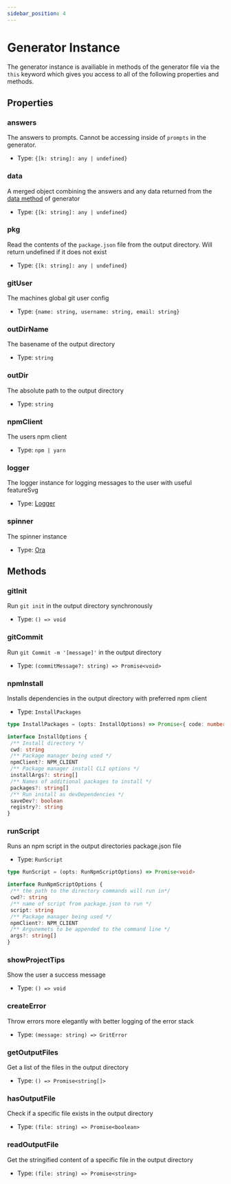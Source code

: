 ```yaml
---
sidebar_position: 4
---
```


# Generator Instance

The generator instance is availiable in methods of the generator file via the `this` keyword which gives you access to all of the following properties and methods.

## Properties

### answers

The answers to prompts. Cannot be accessing inside of `prompts` in the generator.

- Type: `{[k: string]: any | undefined}`

### data

A merged object combining the answers and any data returned from the [data method](generator-file/data) of generator

- Type: `{[k: string]: any | undefined}`

### pkg

Read the contents of the `package.json` file from the output directory. Will return undefined if it does not exist

- Type: `{[k: string]: any | undefined}`

### gitUser

The machines global git user config

- Type: `{name: string, username: string, email: string}`

### outDirName

The basename of the output directory

- Type: `string`

### outDir

The absolute path to the output directory

- Type: `string`

### npmClient

The users npm client

- Type: `npm | yarn`

### logger

The logger instance for logging messages to the user with useful featureSvg

- Type: [Logger](logger.md)

### spinner

The spinner instance

- Type: [Ora](https://github.com/sindresorhus/ora)

## Methods

### gitInit

Run `git init` in the output directory synchronously

- Type: `() => void`

### gitCommit

Run `git Commit -m '[message]'` in the output directory

- Type: `(commitMessage?: string) => Promise<void>`

### npmInstall

Installs dependencies in the output directory with preferred npm client

- Type: `InstallPackages`

```typescript
type InstallPackages = (opts: InstallOptions) => Promise<{ code: number }>

interface InstallOptions {
 /** Install directory */
 cwd: string
 /** Package manager being used */
 npmClient?: NPM_CLIENT
 /** Package manager install CLI options */
 installArgs?: string[]
 /** Names of additional packages to install */
 packages?: string[]
 /** Run install as devDependencies */
 saveDev?: boolean
 registry?: string
}
```

### runScript

Runs an npm script in the output directories package.json file

- Type: `RunScript`

```typescript
type RunScript = (opts: RunNpmScriptOptions) => Promise<void>

interface RunNpmScriptOptions {
 /** the path to the directory commands will run in*/
 cwd?: string
 /** name of script from package.json to run */
 script: string
 /** Package manager being used */
 npmClient?: NPM_CLIENT
 /** Argunemets to be appended to the command line */
 args?: string[]
}
```

### showProjectTips

Show the user a success message

- Type: `() => void`

### createError

Throw errors more elegantly with better logging of the error stack

- Type: `(message: string) => GritError`

### getOutputFiles

Get a list of the files in the output directory

- Type: `() => Promise<string[]>`

### hasOutputFile

Check if a specific file exists in the output directory

- Type: `(file: string) => Promise<boolean>`

### readOutputFile

Get the stringified content of a specific file in the output directory

- Type: `(file: string) => Promise<string>`
